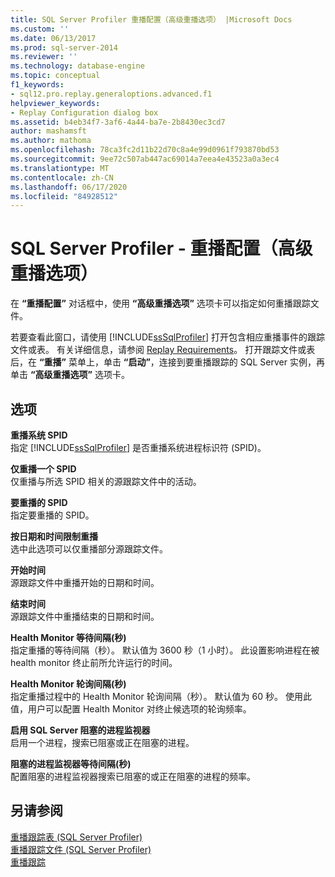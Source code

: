 ```yaml
---
title: SQL Server Profiler 重播配置（高级重播选项） |Microsoft Docs
ms.custom: ''
ms.date: 06/13/2017
ms.prod: sql-server-2014
ms.reviewer: ''
ms.technology: database-engine
ms.topic: conceptual
f1_keywords:
- sql12.pro.replay.generaloptions.advanced.f1
helpviewer_keywords:
- Replay Configuration dialog box
ms.assetid: b4eb34f7-3af6-4a44-ba7e-2b8430ec3cd7
author: mashamsft
ms.author: mathoma
ms.openlocfilehash: 78ca3fc2d11b22d70c8a4e99d0961f793870bd53
ms.sourcegitcommit: 9ee72c507ab447ac69014a7eea4e43523a0a3ec4
ms.translationtype: MT
ms.contentlocale: zh-CN
ms.lasthandoff: 06/17/2020
ms.locfileid: "84928512"
---
```

# <a name="sql-server-profiler---replay-configuration-advanced-replay-options"></a>SQL Server Profiler - 重播配置（高级重播选项）
  在 **“重播配置”** 对话框中，使用 **“高级重播选项”** 选项卡可以指定如何重播跟踪文件。  
  
 若要查看此窗口，请使用 [!INCLUDE[ssSqlProfiler](../includes/sssqlprofiler-md.md)] 打开包含相应重播事件的跟踪文件或表。 有关详细信息，请参阅 [Replay Requirements](../tools/sql-server-profiler/replay-requirements.md)。 打开跟踪文件或表后，在 **“重播”** 菜单上，单击 **“启动”**，连接到要重播跟踪的 SQL Server 实例，再单击 **“高级重播选项”** 选项卡。  
  
## <a name="options"></a>选项  
 **重播系统 SPID**  
 指定 [!INCLUDE[ssSqlProfiler](../includes/sssqlprofiler-md.md)] 是否重播系统进程标识符 (SPID)。  
  
 **仅重播一个 SPID**  
 仅重播与所选 SPID 相关的源跟踪文件中的活动。  
  
 **要重播的 SPID**  
 指定要重播的 SPID。  
  
 **按日期和时间限制重播**  
 选中此选项可以仅重播部分源跟踪文件。  
  
 **开始时间**  
 源跟踪文件中重播开始的日期和时间。  
  
 **结束时间**  
 源跟踪文件中重播结束的日期和时间。  
  
 **Health Monitor 等待间隔(秒)**  
 指定重播的等待间隔（秒）。 默认值为 3600 秒（1 小时）。 此设置影响进程在被 health monitor 终止前所允许运行的时间。  
  
 **Health Monitor 轮询间隔(秒)**  
 指定重播过程中的 Health Monitor 轮询间隔（秒）。 默认值为 60 秒。 使用此值，用户可以配置 Health Monitor 对终止候选项的轮询频率。  
  
 **启用 SQL Server 阻塞的进程监视器**  
 启用一个进程，搜索已阻塞或正在阻塞的进程。  
  
 **阻塞的进程监视器等待间隔(秒)**  
 配置阻塞的进程监视器搜索已阻塞的或正在阻塞的进程的频率。  
  
## <a name="see-also"></a>另请参阅  
 [重播跟踪表 &#40;SQL Server Profiler&#41;](../tools/sql-server-profiler/replay-a-trace-table-sql-server-profiler.md)   
 [重播跟踪文件 &#40;SQL Server Profiler&#41;](../tools/sql-server-profiler/replay-a-trace-file-sql-server-profiler.md)   
 [重播跟踪](../tools/sql-server-profiler/replay-traces.md)  
  
  
